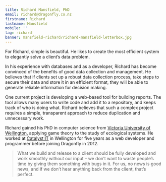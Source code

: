 ```yaml
---
title: Richard Mansfield, PhD
email: richard@dragonfly.co.nz
firstname: Richard
lastname: Mansfield
mobile: ''
tag: richard
banner: mansfield-richard/richard-mansfield-letterbox.jpg
---
```

For Richard, simple is beautiful. He likes to create the most efficient system to elegantly solve a client’s data problem.
<!--more-->

In his experience with databases and as a developer, Richard has become convinced of the benefits of good data collection and management. He believes that if clients set up a robust data collection process, take steps to secure their data and store it in an efficient format, they will be able to generate reliable information for decision making.
 
One current project is developing a web-based tool for building reports. The tool allows many users to write code and add it to a repository, and keeps track of who is doing what. Richard believes that such a complex project requires a simple, transparent approach to reduce duplication and unnecessary work. 

Richard gained his PhD in computer science from [Victoria University of Wellington](http://www.victoria.ac.nz/sms), applying
game theory to the study of ecological systems. He worked at [Catalyst IT](http://catalyst.net.nz/) in Wellington
for five years as a web developer and programmer before joining Dragonfly in 2012. 
 
>What we build and release to a client should be fully developed and work smoothly without our input – we don’t want to waste people’s time by giving them something with bugs in it. For us, no news is good news, and if we don’t hear anything back from the client, that’s perfect.

